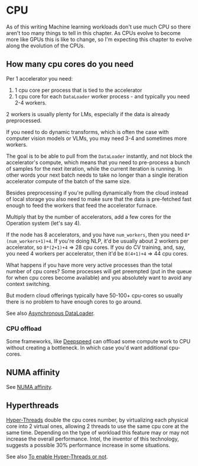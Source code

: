 # CPU

As of this writing Machine learning workloads don't use much CPU so there aren't too many things to tell in this chapter. As CPUs evolve to become more like GPUs this is like to change, so I'm expecting this chapter to evolve along the evolution of the CPUs.

## How many cpu cores do you need

Per 1 accelerator you need:

1. 1 cpu core per process that is tied to the accelerator
2. 1 cpu core for each `DataLoader` worker process - and typically you need 2-4 workers.

2 workers is usually plenty for LMs, especially if the data is already preprocessed.

If you need to do dynamic transforms, which is often the case with computer vision models or VLMs, you may need 3-4 and sometimes more workers.

The goal is to be able to pull from the `DataLoader` instantly, and not block the accelerator's compute, which means that you need to pre-process a bunch of samples for the next iteration, while the current iteration is running. In other words your next batch needs to take no longer than a single iteration accelerator compute of the batch of the same size.

Besides preprocessing if you're pulling dynamically from the cloud instead of local storage you also need to make sure that the data is pre-fetched fast enough to feed the workers that feed the accelerator furnace.

Multiply that by the number of accelerators, add a few cores for the Operation system (let's say 4).

If the node has 8 accelerators, and you have `num_workers`, then you need `8*(num_workers+1)+4`. If you're doing NLP, it'd be usually about 2 workers per accelerator, so `8*(2+1)+4` => 28 cpu cores. If you do CV training, and, say, you need 4 workers per accelerator, then it'd be `8(4+1)+4` => 44 cpu cores.

What happens if you have more very active processes than the total number of cpu cores? Some processes will get preempted (put in the queue for when cpu cores become available) and you absolutely want to avoid any context switching.

But modern cloud offerings typically have 50-100+ cpu-cores so usually there is no problem to have enough cores to go around.

See also [Asynchronous DataLoader](../../training/performance#asynchronous-dataloader).



### CPU offload

Some frameworks, like [Deepspeed](https://www.deepspeed.ai/tutorials/zero-offload/) can offload some compute work to CPU without creating a bottleneck. In which case you'd want additional cpu-cores.



## NUMA affinity

See [NUMA affinity](../../training/performance#numa-affinity).



## Hyperthreads

[Hyper-Threads](https://en.wikipedia.org/wiki/Hyper-threading) double the cpu cores number, by virtualizing each physical core into 2 virtual ones, allowing 2 threads to use the same cpu core at the same time. Depending on the type of workload this feature may or may not increase the overall performance. Intel, the inventor of this technology, suggests a possible 30% performance increase in some situations.

See also [To enable Hyper-Threads or not](../../orchestration/slurm/performance.md#to-enable-hyper-threads-or-not).
